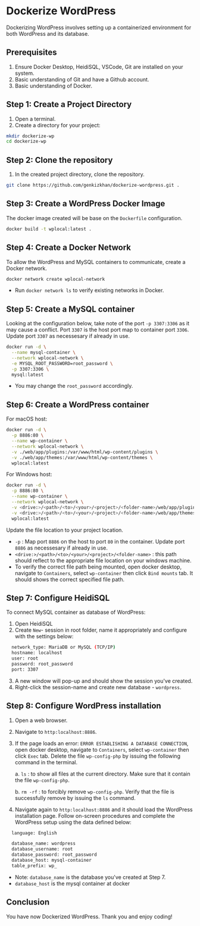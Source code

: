 # Dockerize WordPress
Dockerizing WordPress involves setting up a containerized environment for both WordPress and its database.


## Prerequisites
1. Ensure Docker Desktop, HeidiSQL, VSCode, Git are installed on your system.
2. Basic understanding of Git and have a Github account.
3. Basic understanding of Docker.


## Step 1: Create a Project Directory
1. Open a terminal.
2. Create a directory for your project:
```bash
mkdir dockerize-wp
cd dockerize-wp

```


## Step 2: Clone the repository
1. In the created project directory, clone the repository.
```bash
git clone https://github.com/genkizkhan/dockerize-wordpress.git .

```


## Step 3: Create a WordPress Docker Image
The docker image created will be base on the `Dockerfile` configuration.
```bash
docker build -t wplocal:latest .

```


## Step 4: Create a Docker Network
To allow the WordPress and MySQL containers to communicate, create a Docker network.
```bash
docker network create wplocal-network

```
- Run `docker network ls` to verify existing networks in Docker.



## Step 5: Create a MySQL container
Looking at the configuration below, take note of the port `-p 3307:3306` as it may cause a conflict. Port `3307` is the host port map to container port `3306`. Update port `3307` as necessesary if already in use.
```bash
docker run -d \
  --name mysql-container \
  --network wplocal-network \
  -e MYSQL_ROOT_PASSWORD=root_password \
  -p 3307:3306 \
  mysql:latest

```
- You may change the `root_password` accordingly.


## Step 6: Create a WordPress container
For macOS host:
```bash
docker run -d \
  -p 8886:80 \
  --name wp-container \
  --network wplocal-network \
  -v ./web/app/plugins:/var/www/html/wp-content/plugins \
  -v ./web/app/themes:/var/www/html/wp-content/themes \
  wplocal:latest

```

For Windows host:
```bash
docker run -d \
  -p 8886:80 \
  --name wp-container \
  --network wplocal-network \
  -v <drive:>/<path>/<to>/<your>/<project>/<folder-name>/web/app/plugins:/var/www/html/wp-content/plugins \
  -v <drive:>/<path>/<to>/<your>/<project>/<folder-name>/web/app/themes:/var/www/html/wp-content/themes \
  wplocal:latest

```
Update the file location to your project location.
- `-p` : Map port `8886` on the host to port `80` in the container. Update port `8886` as necessesary if already in use.
- `<drive:>/<path>/<to>/<your>/<project>/<folder-name>` : this path should reflect to the appropriate file location on your windows machine.
- To verify the correct file path being mounted, open docker desktop, navigate to `Containers`, select `wp-container` then click `Bind mounts` tab. It should shows the correct specified file path.



## Step 7: Configure HeidiSQL
To connect MySQL container as database of WordPress:
1. Open HeidiSQL
2. Create `New`- session in root folder, name it appropriately and configure with the settings below:

```bash
  network_type: MariaDB or MySQL (TCP/IP)
  hostname: localhost
  user: root
  password: root_password
  port: 3307

```
3. A new window will pop-up and should show the session you've created.
4. Right-click the session-name and create new database - `wordpress`. 



## Step 8: Configure WordPress installation
1. Open a web browser.
2. Navigate to `http:localhost:8886`.
3. If the page loads an error: `ERROR ESTABLISHING A DATABASE CONNECTION`, open docker desktop, navigate to `Containers`, select `wp-container` then click `Exec` tab. Delete the file `wp-config-php` by issuing the following command in the terminal.

    a. `ls` : to show all files at the current directory. Make sure that it contain the file `wp-config-php`.

    b. `rm -rf` : to forcibly remove `wp-config-php`. Verify that the file is successfully remove by issuing the `ls` command.

4. Navigate again to `http:localhost:8886` and it should load the WordPress installation page. Follow on-screen procedures and complete the WordPress setup using the data defined below:

```bash
  language: English

  database_name: wordpress
  database_username: root
  database_password: root_password
  database_host: mysql-container
  table_prefix: wp_

```
- Note: `database_name` is the database you've created at Step 7.
- `database_host` is the mysql container at docker



## Conclusion
You have now Dockerized WordPress. Thank you and enjoy coding!
